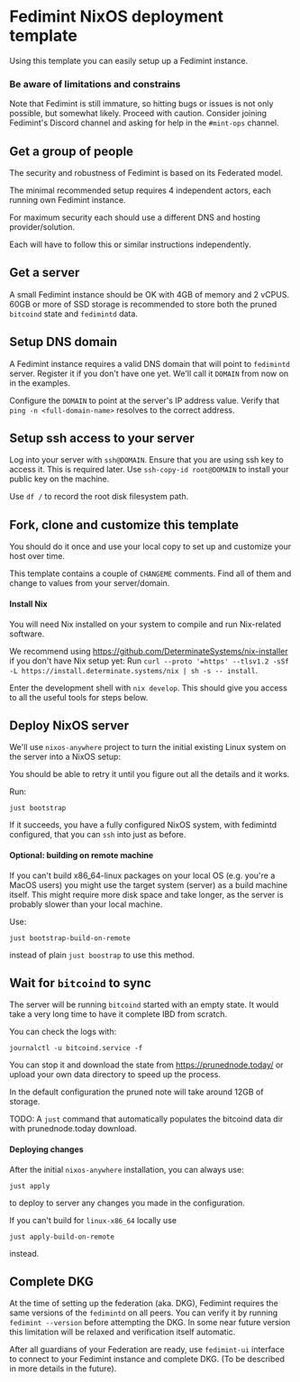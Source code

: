 # Fedimint NixOS deployment template

Using this template you can easily setup up a Fedimint instance.


### Be aware of limitations and constrains

Note that Fedimint is still immature, so hitting bugs or issues is not only possible, but somewhat likely.
Proceed with caution. Consider joining Fedimint's Discord channel and asking for help in the `#mint-ops` channel.


## Get a group of people

The security and robustness of Fedimint is based on its Federated model.

The minimal recommended setup requires 4 independent actors, each running own Fedimint instance.

For maximum security each should use a different DNS and hosting provider/solution.

Each will have to follow this or similar instructions independently.


## Get a server

A small Fedimint instance should be OK with 4GB of memory and 2 vCPUS. 60GB or more of
SSD storage is recommended to store both the pruned `bitcoind` state and `fedimintd` data.


## Setup DNS domain

A Fedimint instance requires a valid DNS domain that will point to `fedimintd` server. Register it if you
don't have one yet. We'll call it `DOMAIN` from now on in the examples.

Configure the `DOMAIN` to point at the server's IP address value. Verify that `ping -n <full-domain-name>` resolves to the correct address.


## Setup ssh access to your server

Log into your server with `ssh@DOMAIN`. Ensure that you are using ssh key to access it. This is required later.
Use `ssh-copy-id root@DOMAIN` to install your public key on the machine.

Use `df /` to record the root disk filesystem path.


## Fork, clone and customize this template

You should do it once and use your local copy to set up and customize your host over time.

This template contains a couple of `CHANGEME` comments. Find all of them and change to values from your server/domain.


#### Install Nix

You will need Nix installed on your system to compile and run Nix-related software.

We recommend using https://github.com/DeterminateSystems/nix-installer if you don't
have Nix setup yet: Run `curl --proto '=https' --tlsv1.2 -sSf -L https://install.determinate.systems/nix | sh -s -- install`.

Enter the development shell with `nix develop`. This should give you access to all the useful tools for steps
below.

## Deploy NixOS server

We'll use `nixos-anywhere` project to turn the initial existing Linux system on the server into a NixOS setup:

You should be able to retry it until you figure out all the details and it works.

Run:

```
just bootstrap
```

If it succeeds, you have a fully configured NixOS system, with fedimintd configured,
that you can `ssh` into just as before.


#### Optional: building on remote machine

If you can't build x86_64-linux packages on your local OS (e.g. you're a MacOS users)
you might use the target system (server) as a build machine itself. This might require more
disk space and take longer, as the server is probably slower than your local machine.

Use:

```
just bootstrap-build-on-remote
```

instead of plain `just boostrap` to use this method.


## Wait for `bitcoind` to sync

The server will be running `bitcoind` started with an empty state. It would take a very
long time to have it complete IBD from scratch.

You can check the logs with:

```
journalctl -u bitcoind.service -f
```

You can stop it and download the state from https://prunednode.today/ or upload your own
data directory to speed up the process.

In the default configuration the pruned note will take around 12GB of storage.

TODO: A `just` command that automatically populates the bitcoind data dir with
prunednode.today download.

#### Deploying changes

After the initial `nixos-anywhere` installation, you can always use:

```
just apply
```

to deploy to server any changes you made in the configuration.

If you can't build for `linux-x86_64` locally use

```
just apply-build-on-remote
```

instead.


## Complete DKG

At the time of setting up the federation (aka. DKG), Fedimint requires the same versions of the
`fedimintd` on all peers. You can verify it by running `fedimint --version` before attempting
the DKG. In some near future version this limitation will be relaxed and verification itself automatic.

After all guardians of your Federation are ready, use `fedimint-ui` interface to connect to
your Fedimint instance and complete DKG. (To be described in more details in the future).
